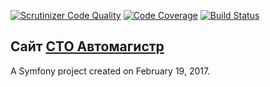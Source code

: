 [![Scrutinizer Code Quality](https://scrutinizer-ci.com/g/automagistre/automagistre/badges/quality-score.png?b=master)](https://scrutinizer-ci.com/g/automagistre/automagistre/?branch=master)
[![Code Coverage](https://scrutinizer-ci.com/g/automagistre/automagistre/badges/coverage.png?b=master)](https://scrutinizer-ci.com/g/automagistre/automagistre/?branch=master)
[![Build Status](https://scrutinizer-ci.com/g/automagistre/automagistre/badges/build.png?b=master)](https://scrutinizer-ci.com/g/automagistre/automagistre/build-status/master)

Сайт [СТО Автомагистр](https://www.automagistre.ru)
---

A Symfony project created on February 19, 2017.
